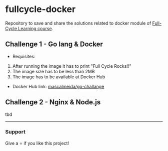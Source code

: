 # fullcycle-docker
Repository to save and share the solutions related to docker module of [Full-Cycle Learning course](https://curso.fullcycle.com.br/curso-fullcycle/).

## Challenge 1 - Go lang & Docker

- Requisites:
1. After running the image it has to print "Full Cycle Rocks!!"
2. The image size has to be less than 2MB
3. The image has to be available at Docker Hub

- Docker Hub link: [mascalmeida/go-challange](https://hub.docker.com/)

## Challenge 2 - Nginx & Node.js

tbd

------------------------------------------------------------
### Support

Give a ⭐️ if you like this project!